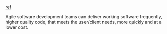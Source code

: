 [ref](https://www.mountaingoatsoftware.com/agile/transitioning-to-agile)

Agile software development teams can deliver working software frequently,
higher quality code, that meets the user/client needs, more quickly and 
at a lower cost.


